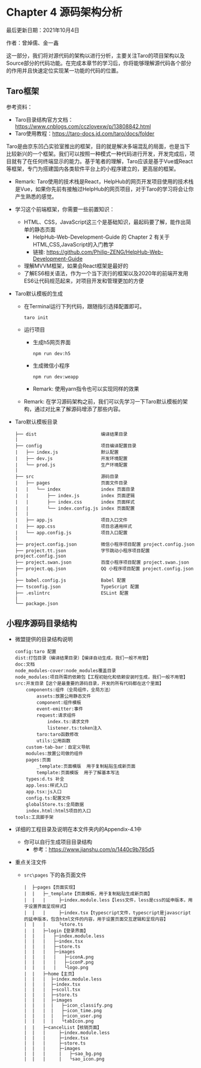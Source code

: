 # Chapter 4 源码架构分析

最后更新日期：2021年10月4日

作者：曾焯儒、金一鑫



这一部分，我们将对源代码的架构以进行分析，主要关注Taro的项目架构以及Source部分的代码功能。在完成本章节的学习后，你将能够理解源代码各个部分的作用并且快速定位实现某一功能的代码的位置。



## Taro框架

参考资料：

- Taro目录结构官方文档：https://www.cnblogs.com/cczlovexw/p/13808842.html
- Taro使用教程：https://taro-docs.jd.com/taro/docs/folder



Taro是由京东凹凸实验室推出的框架，目的就是解决多端混乱的局面，也是当下比较新兴的一个框架。我们可以按照一种模式一种代码进行开发，开发完成后，项目就有了在任何终端显示的能力。基于笔者的理解，Taro应该是基于Vue或React等框架，专门为搭建国内各类软件平台上的小程序建立的，更高层的框架。

- Remark: Taro使用的技术栈是React，HelpHub的网页开发项目使用的技术栈是Vue，如果你先前有接触过HelpHub的网页项目，对于Taro的学习将会让你产生熟悉的感觉。

- 学习这个前端框架，你需要一些前置知识：
  - HTML、CSS，JavaScript这三个是基础知识，最起码要了解，能作出简单的静态页面
    - HelpHub-Web-Development-Guide 的 Chapter 2 有关于HTML,CSS,JavaScript的入门教学
    - 链接: https://github.com/Philip-ZENG/HelpHub-Web-Development-Guide
  - 理解MVVM框架，如果会React框架是最好的
  - 了解ES6相关语法，作为一个当下流行的框架以及2020年的前端开发用ES6让代码规范起来，对项目开发和管理更加的方便

- Taro默认模板的生成

  - 在Terminal运行下列代码，跟随指引选择配置即可。

    ```
    taro init
    ```

  - 运行项目

    - 生成h5网页界面

      ```
      npm run dev:h5
      ```

    - 生成微信小程序

      ```
      npm run dev:weapp
      ```

    - Remark: 使用yarn指令也可以实现同样的效果

  - Remark: 在学习源码架构之前，我们可以先学习一下Taro默认模板的架构，通过对比来了解源码增添了那些内容。

- Taro默认模板目录

  ```
  ├── dist                        编译结果目录
  |
  ├── config                      项目编译配置目录
  |   ├── index.js                默认配置
  |   ├── dev.js                  开发环境配置
  |   └── prod.js                 生产环境配置
  |
  ├── src                         源码目录
  |   ├── pages                   页面文件目录
  |   |   └── index               index 页面目录
  |   |       ├── index.js        index 页面逻辑
  |   |       ├── index.css       index 页面样式
  |   |       └── index.config.js index 页面配置
  |   |
  |   ├── app.js                  项目入口文件
  |   ├── app.css                 项目总通用样式
  |   └── app.config.js           项目入口配置
  |
  ├── project.config.json         微信小程序项目配置 project.config.json
  ├── project.tt.json             字节跳动小程序项目配置 project.config.json
  ├── project.swan.json           百度小程序项目配置 project.swan.json
  ├── project.qq.json             QQ 小程序项目配置 project.config.json
  |
  ├── babel.config.js             Babel 配置
  ├── tsconfig.json               TypeScript 配置
  ├── .eslintrc                   ESLint 配置
  |
  └── package.json
  ```

  

## 小程序源码目录结构

- 微盟提供的目录结构说明

  ```
  config:taro 配置
  dist:打包目录（编译结果目录）【编译自动生成，我们一般不用管】
  doc:文档
  node_modules-cover:node_modules覆盖目录
  node_modules:项目所需的依赖包【工程初始化和依赖安装时生成，我们一般不用管】
  src:开发目录【这个是最重要的源码目录，开发的所有代码都在这个里面】
      components:组件（全局组件，全局方法）
          assets:放置公用静态文件  
          component:组件模板  
          event-emitter:事件  
          request:请求组件  
              index.ts:请求文件  
              listener.ts:token注入  
          taro:taro函数修改  
          utils:公用函数  
      custom-tab-bar：自定义导航
      modules:放置公司做的组件
      pages:页面
          _template:页面模版  用于复制粘贴生成新页面
          template:页面模版  用于了解基本写法
      types:d.ts 补全
      app.less:样式入口  
      app.tsx:js入口  
      config.ts:配置文件  
      globalStore.ts:全局数据
      index.html:html5项目的入口
  tools:工具脚手架
  ```

- 详细的工程目录及说明在本文件夹内的Appendix-4.1中
  - 你可以自行生成项目目录结构
    - 参考：https://www.jianshu.com/p/1440c9b785d5

- 重点关注文件

  - `src\pages`  下的各页面文件

    ```
    |  ├─pages【页面实现】
    |  |   ├─_template【页面模板，用于复制粘贴生成新页面】
    |  |   |     ├─index.module.less【less文件，less是css的延申版本，用于设置界面呈现样式】
    |  |   |     ├─index.tsx【typescript文件，typescript是javascript的延申版本，包含html文件的内容，用于设置页面交互逻辑和呈现内容】
    |  |   |     └store.ts
    |  |   ├─login【登录界面】
    |  |   |   ├─index.module.less
    |  |   |   ├─index.tsx
    |  |   |   ├─store.ts
    |  |   |   ├─images
    |  |   |   |   ├─iconA.png
    |  |   |   |   ├─iconP.png
    |  |   |   |   └logo.png
    |  |   ├─home【主页】
    |  |   |  ├─index.module.less
    |  |   |  ├─index.tsx
    |  |   |  ├─scoll.tsx
    |  |   |  ├─store.ts
    |  |   |  ├─images
    |  |   |  |   ├─icon_classify.png
    |  |   |  |   ├─icon_time.png
    |  |   |  |   ├─icon_user.png
    |  |   |  |   └tabIcon.png
    |  |   ├─cancelList【核销页面】
    |  |   |     ├─index.module.less
    |  |   |     ├─index.tsx
    |  |   |     ├─store.ts
    |  |   |     ├─images
    |  |   |     |   ├─sao_bg.png
    |  |   |     |   └sao_icon.png
    ```

    
